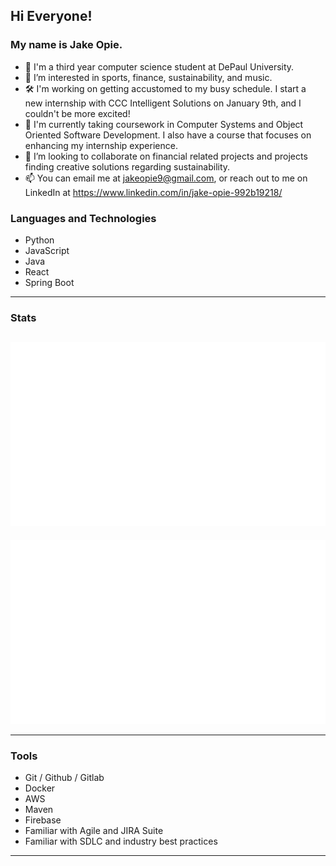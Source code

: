 ## Hi Everyone!
### My name is **Jake Opie**. 


- 👋 I'm a third year computer science student at DePaul University.
- 👀 I’m interested in sports, finance, sustainability, and music.
- 🛠️ I'm working on getting accustomed to my busy schedule. I start a new internship with CCC Intelligent Solutions on January 9th, and I couldn't be more excited!
- :closed_book: I'm currently taking coursework in Computer Systems and Object Oriented Software Development. I also have a course that focuses on enhancing my internship experience.
- 💞️ I’m looking to collaborate on financial related projects and projects finding creative solutions regarding sustainability.
- 📫 You can email me at jakeopie9@gmail.com, or reach out to me on LinkedIn at https://www.linkedin.com/in/jake-opie-992b19218/

### Languages and Technologies
- Python
- JavaScript
- Java
- React
- Spring Boot

---
### Stats
![](https://github.com/jopieji/github-stats/blob/master/generated/overview.svg)
---
![](https://github.com/jopieji/github-stats/blob/master/generated/languages.svg)

---
### Tools
- Git / Github / Gitlab
- Docker
- AWS
- Maven
- Firebase
- Familiar with Agile and JIRA Suite
- Familiar with SDLC and industry best practices
---
<!---
jopieji/jopieji is a ✨ special ✨ repository because its `README.md` (this file) appears on your GitHub profile.
You can click the Preview link to take a look at your changes.
--->


